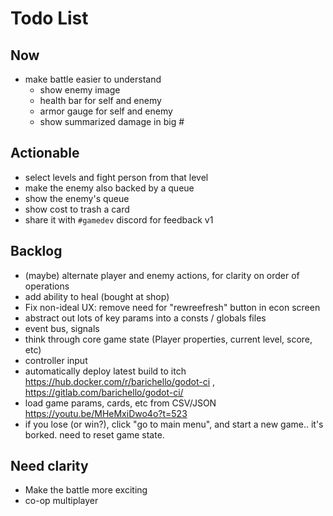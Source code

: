 # Todo List

## Now


- make battle easier to understand
  - show enemy image
  - health bar for self and enemy
  - armor gauge for self and enemy
  - show summarized damage in big #

## Actionable

- select levels and fight person from that level
- make the enemy also backed by a queue
- show the enemy's queue
- show cost to trash a card
- share it with `#gamedev` discord for feedback v1

## Backlog

- (maybe) alternate player and enemy actions, for clarity on order of operations
- add ability to heal (bought at shop)
- Fix non-ideal UX:  remove need for "rewreefresh" button in econ screen
- abstract out lots of key params into a consts / globals files
- event bus, signals
- think through core game state (Player properties, current level, score, etc)
- controller input
- automatically deploy latest build to itch  https://hub.docker.com/r/barichello/godot-ci , https://gitlab.com/barichello/godot-ci/
- load game params, cards, etc from CSV/JSON https://youtu.be/MHeMxiDwo4o?t=523
- if you lose (or win?), click "go to main menu", and start a new game.. it's borked. need to reset game state.

## Need clarity

- Make the battle more exciting
- co-op multiplayer

